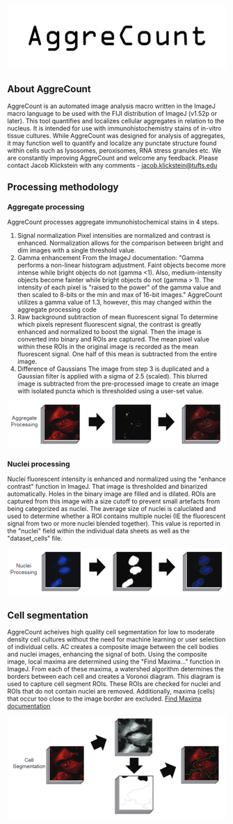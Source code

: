 ![aggrecount logo](https://github.com/AggreCount/aggrecount.github.io/blob/master/AC_logo1.png?raw=true)

## About AggreCount

AggreCount is an automated image analysis macro written in the ImageJ macro language to be used with the FIJI distribution of ImageJ (v1.52p or later). This tool quantifies
and localizes cellular aggregates in relation to the nucleus. It is intended for use with immunohistochemistry stains of in-vitro tissue cultures. While AggreCount was designed for
analysis of aggregates, it may function well to quantify and localize any punctate structure found within cells such as lysosomes, peroxisomes, RNA stress granules etc. We are constantly
improving AggreCount and welcome any feedback. 
Please contact Jacob Klickstein with any comments - jacob.klickstein@tufts.edu

## Processing methodology

### Aggregate processing
AggreCount processes aggregate immunohistochemical stains in 4 steps.
1. Signal normalization
  Pixel intensities are normalized and contrast is enhanced. Normalization allows for the comparison between bright and dim images with a single threshold value.
2. Gamma enhancement
  From the ImageJ documentation:
  "Gamma performs a non-linear histogram adjustment. Faint objects become more intense while bright objects do not (gamma <1). Also, medium-intensity objects become
  fainter while bright objects do not (gamma > 1). The intensity of each pixel is "raised to the power" of the gamma value and then scaled to 8-bits or the min and 
  max of 16-bit images."
  AggreCount utilizes a gamma value of 1.3, however, this may changed within the aggregate processing code
3. Raw background subtraction of mean fluorescent signal
  To determine which pixels represent fluorescent signal, the contrast is greatly enhanced and normalized to boost the signal. Then the image is converted into binary
  and ROIs are captured. The mean pixel value within these ROIs in the original image is recorded as the mean fluorescent signal. One half of this mean is subtracted
  from the entire image. 
4. Difference of Gaussians
  The image from step 3 is duplicated and a Gaussian filter is applied with a sigma of 2.5 (scaled). This blurred image is subtracted from the pre-processed image to create
  an image with isolated puncta which is thresholded using a user-set value.

![Image](https://github.com/AggreCount/aggrecount.github.io/blob/master/aggprocess.png?raw=true)

### Nuclei processing
Nuclei fluorescent intensity is enhanced and normalized using the "enhance contrast" function in ImageJ. That image is thresholded and binarized automatically. Holes in the 
binary image are filled and is dilated. ROIs are captured from this image with a size cutoff to prevent small artefacts from being categorized as nuclei. The average size of 
nuclei is caluclated and used to determine whether a ROI contains multiple nuclei (IE the fluorescent signal from two or more nuclei blended together). This value is reported
in the "nuclei" field within the individual data sheets as well as the "dataset_cells" file.

![Image](https://github.com/AggreCount/aggrecount.github.io/blob/master/nucprocess.png?raw=true)

## Cell segmentation
AggreCount acheives high quality cell segmentation for low to moderate density cell cultures without the need for machine learning or user selection of individual cells. AC creates a composite image between the cell bodies and nuclei images, enhancing the signal of both. Using the composite image, local maxima are determined using the "Find Maxima..." function in ImageJ. From each of these maxima, a watershed algorithm determines the borders between each cell and creates a Voronoi diagram. This diagram is used to capture cell segment ROIs. These ROIs are checked for nuclei and ROIs that do not contain nuclei are removed. Additionally, maxima (cells) that occur too close to the image border are excluded.
[Find Maxima documentation](https://imagej.nih.gov/ij/docs/guide/146-29.html)

![Image](https://github.com/AggreCount/aggrecount.github.io/blob/master/cellprocess.png?raw=true)

